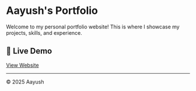 # Aayush's Portfolio

Welcome to my personal portfolio website! This is where I showcase my projects, skills, and experience.  

## 🔗 Live Demo  
[View Website](https://aayushkdev.github.io/)  

---

© 2025 Aayush  
